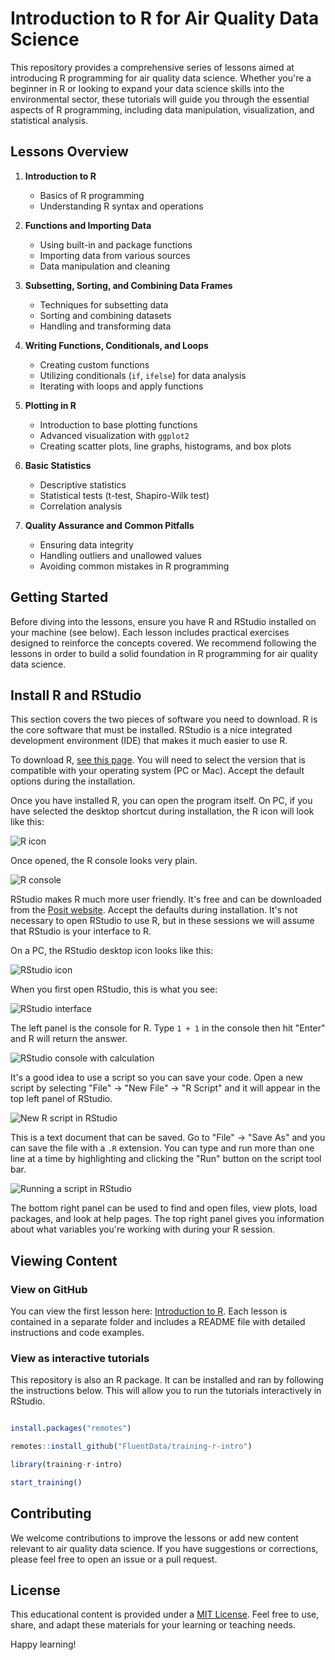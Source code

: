 # Introduction to R for Air Quality Data Science

This repository provides a comprehensive series of lessons aimed at introducing R programming for air quality data science. Whether you're a beginner in R or looking to expand your data science skills into the environmental sector, these tutorials will guide you through the essential aspects of R programming, including data manipulation, visualization, and statistical analysis.

## Lessons Overview

1. **Introduction to R**
   - Basics of R programming
   - Understanding R syntax and operations

2. **Functions and Importing Data**
   - Using built-in and package functions
   - Importing data from various sources
   - Data manipulation and cleaning

3. **Subsetting, Sorting, and Combining Data Frames**
   - Techniques for subsetting data
   - Sorting and combining datasets
   - Handling and transforming data

4. **Writing Functions, Conditionals, and Loops**
   - Creating custom functions
   - Utilizing conditionals (`if`, `ifelse`) for data analysis
   - Iterating with loops and apply functions

5. **Plotting in R**
   - Introduction to base plotting functions
   - Advanced visualization with `ggplot2`
   - Creating scatter plots, line graphs, histograms, and box plots

6. **Basic Statistics**
   - Descriptive statistics
   - Statistical tests (t-test, Shapiro-Wilk test)
   - Correlation analysis

7. **Quality Assurance and Common Pitfalls**
   - Ensuring data integrity
   - Handling outliers and unallowed values
   - Avoiding common mistakes in R programming

## Getting Started

Before diving into the lessons, ensure you have R and RStudio installed on your machine (see below). Each lesson includes practical exercises designed to reinforce the concepts covered. We recommend following the lessons in order to build a solid foundation in R programming for air quality data science.

## Install R and RStudio

This section covers the two pieces of software you need to download. R is the core software that must be installed. RStudio is a nice
integrated development environment (IDE) that makes it much easier to use R.


To download R, [see this page](https://cran.r-project.org/). You will need to select the version that is compatible with your operating
system (PC or Mac). Accept the default options during the installation.


Once you have installed R, you can open the program itself. On PC, if you have selected the desktop shortcut during installation, the R icon
will look like this:


![R icon](./inst/tutorials/1-Introduction/images/r_icon.png)

Once opened, the R console looks very plain.


![R console](./inst/tutorials/1-Introduction/images/r_console.png)

RStudio makes R much more user friendly. It's free and can be downloaded from the [Posit website](https://posit.co/download/rstudio-desktop/).
Accept the defaults during installation. It's not necessary to open RStudio to use R, but in these sessions we will assume that RStudio is your
interface to R.


On a PC, the RStudio desktop icon looks like this:


![RStudio icon](./inst/tutorials/1-Introduction/images/rstudio_icon.png)

When you first open RStudio, this is what you see:


![RStudio interface](./inst/tutorials/1-Introduction/images/rstudio_interface.png)

The left panel is the console for R. Type `1 + 1` in the console then hit "Enter" and R will return the answer.


![RStudio console with calculation](./inst/tutorials/1-Introduction/images/rstudio_calculation.png)

It's a good idea to use a script so you can save your code. Open a new script by selecting "File" -> "New File" -> "R Script" and it will appear
in the top left panel of RStudio.


![New R script in RStudio](./inst/tutorials/1-Introduction/images/rstudio_new_script.png)

This is a text document that can be saved. Go to "File" -> "Save As" and you can save the file with a `.R` extension. You can type and run more
than one line at a time by highlighting and clicking the "Run" button on the script tool bar.


![Running a script in RStudio](./inst/tutorials/1-Introduction/images/rstudio_run_script.png)

The bottom right panel can be used to find and open files, view plots, load packages, and look at help pages. The top right panel gives you information
about what variables you're working with during your R session.

## Viewing Content

### View on GitHub

You can view the first lesson here: [Introduction to R](./docs/1-Introduction/readme.md). Each lesson is contained in a separate folder and includes a README file with detailed instructions and code examples.

### View as interactive tutorials

This repository is also an R package. It can be installed and ran by following the instructions below. This will allow you to run the tutorials interactively in RStudio.

```r

install.packages("remotes")

remotes::install_github("FluentData/training-r-intro")

library(training-r-intro)

start_training()
```

## Contributing

We welcome contributions to improve the lessons or add new content relevant to air quality data science. If you have suggestions or corrections, please feel free to open an issue or a pull request.

## License

This educational content is provided under a [MIT License](LICENSE). Feel free to use, share, and adapt these materials for your learning or teaching needs.

Happy learning!


